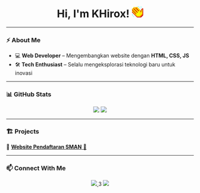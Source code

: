 <h1 align="center">Hi, I'm KHirox! <img src="https://raw.githubusercontent.com/KHirox/assets/refs/heads/main/waving_hand.png" width="30"></h1>

---

### ⚡ About Me  
- 💻 **Web Developer** – Mengembangkan website dengan **HTML, CSS, JS**  
- 🛠️ **Tech Enthusiast** – Selalu mengeksplorasi teknologi baru untuk inovasi  

---

### 📊 GitHub Stats  
<p align="center">
  <img src="https://github-readme-stats.vercel.app/api?username=KHirox&show_icons=true&theme=tokyonight" height="150">
  <img src="https://github-readme-stats.vercel.app/api/top-langs/?username=KHirox&layout=compact&theme=tokyonight" height="150">
</p>  

---

### 🏗️ Projects  
🔹 [**Website Pendaftaran SMAN** 🏫](https://github.com/yourrepo/sman-registration)  

---

### 📫 Connect With Me  
<p align="center">
  <a href="[https://www.youtube.com/@KHiroxx")>
    <img src="https://img.shields.io/badge/YouTube-KHiroxx-red?style=for-the-badge&logo=youtube">
  </a>
3  <a href="https://www.tiktok.com/@yourtiktok">
    <img src="https://img.shields.io/badge/TikTok-@yourtiktok-black?style=for-the-badge&logo=tiktok">
  </a>
</p>
